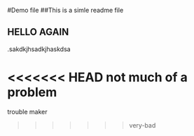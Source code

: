 #Demo file
##This is a simle readme file

## HELLO AGAIN
.sakdkjhsadkjhaskdsa



<<<<<<< HEAD
not much of a problem
=======
trouble maker
>>>>>>> very-bad
